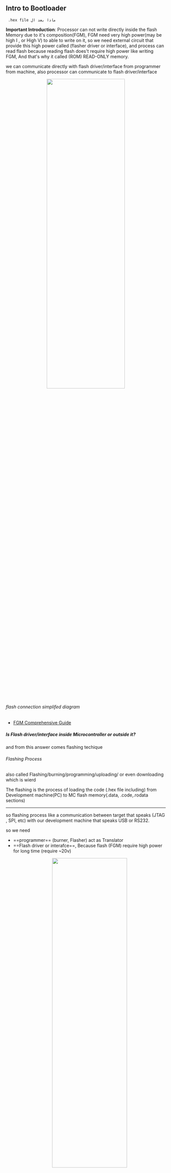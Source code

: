 ## Intro to Bootloader

```
 .hex file ماذا بعد ال
```

**Important Introduction**: Processor can not write directly inside the flash Memory due to it's composition(FGM), FGM need very high power(may be high I , or High V) to able to write on it, so we need external circuit that provide this high power called (flasher driver or interface), and process can read flash because reading flash does't require high power like writing FGM, And that's why it called (ROM) READ-ONLY memory.

we can communicate directly with flash driver/interface from programmer from machine, also processor can communicate to flash driver/interface

  <p align="center">
    <img width="70%" height="50%" src="../imgs/boot12.JPG">
    <h6>flash connection simplifed diagram</h6>
  </p>

- [FGM Comprehensive Guide](https://azadtechhub.com/floating-gate-mosfet-a-comprehensive-guide/)

##### Is Flash driver/interface inside Microcontroller or outside it?

and from this answer comes flashing techique

###### Flashing Process

also called Flashing/burning/programming/uploading/ or even downloading which is wierd

The flashing is the process of loading the code (.hex file including) from Development machine(PC) to MC flash memory(.data, .code,.rodata sections)

---

so flashing process like a communication between target that speaks (JTAG , SPI, etc)
with our development machine that speaks USB or RS232.

so we need

- ==programmer== (burner, Flasher) act as Translator
- ==Flash driver or interafce==, Because flash (FGM) require high power for long time (require ~20v)
  <p align="center">
    <img width="70%" height="50%" src="../imgs/boot1.JPG">
  </p>

#### Flashing Techniques/methods

##### 1- Out/Off Circuit Programming(just descriptive naming)

- flash driver/inreface outside Microcontroller, 'deprecated' way for flashing/programming

chip off MC to flash it in another circuit, due to high voltage (20v) needed to programmed flash memory

  <p align="center">
    <img width="70%" height="50%" src="../imgs/boot13.JPG">
  </p>

###### Out-circuit Programming Board contains

- ZIF socket to hold MC
- USB Port
- MC Programming Port(i.e JTAG)
- Translator(Protocol conversion) it's about another microcontroller
- USB<->JTAG
- Flash Driver

###### Example: PIC programmer,AVR USB Programmer, ST Programmer

  <p align="center">
    <img width="30%" height="50%" src="../imgs/boot14.JPG">
    <img width="30%" height="50%" src="../imgs/boot16.JPG">
    <img width="30%" height="50%" src="../imgs/boot17.png">
  </p>

###### Disadvantages of Out-circuit Programming way

- It is really annoying and risky to take a chip out of the board each time it needs to be reprogrammed, and it’s even much harder with SMD.

---

#### 2- In-system programming (`ISP`)

On-Circuit programming(`OCP`),In-system programming (`ISP`), or also called in-circuit serial programming (`ICSP`).

Flash driver/interface Inside Microcontroller,

After Flash driver/interface Technology developed(اتطورت واتقدمت) to operate on 5v instead of 20v and this allows us to integrate it inside MCU.

<p align="center">
  <img width="80%" height="50%" src="../imgs/boot15.JPG">
</p>

> Processor do nothing during ISP way

##### Examples:

USBasp, Arduino as ISP, AVRISP MKII, Microchip PICKit 2

- USBasp: translate to SPI Protocol
  `Observation`: if you use SPI burn the code first then connect SPI pins
  <p align="center">
    <img width="30%" height="50%" src="../imgs/boot8.JPG">
    <img width="30%" height="50%" src="../imgs/boot10.JPG">
    <img width="20%" height="50%" src="../imgs/boot11.jpg">
  </p>

    <p align="center">
      <img width="90%" height="50%" src="../imgs/boot3.JPG">
    </p>

###### Why do we use external programmer/flasher outside external?

cost wise, USB circuit highly increase MC cost

- ALL MCUs support JTAG as default programming protocol, but we implement another to program it with another protocol like SPI, LIN, CAN, Ethernet, etc.
- All MCs programmed first time with JTAGX

##### Disadvantages of ISP way?

- vehicle has more than 100 ECU if you i want to program each MCU will be headache(huge wires for connection due to different programmer)

<p align="center">
  <img width="60%" height="50%" src="../imgs/boot4.JPG">
</p>

---

#### 3- Bootloader

used in industry like Automotive

<p align="center">
  <img width="70%" height="50%" src="../imgs/boot5.JPG">
</p>
Examples: UART B.L, CAN B.L, I2C B.L

###### With Bootloader Techique, we can we use another protocol to flash new application.

<p align="center">
  <img width="70%" height="50%" src="../imgs/boot18.JPG">
</p>

##### why bootloader technique?

To allows to program all MCs with the same protocol
firtly we upload Bootloader code itself with MC supports programming protocol.

<p align="center">
  <img width="70%" height="50%" src="../imgs/boot19.JPG">
</p>
<p align="left">
  <img width="70%" height="50%" src="../imgs/boot20.JPG">
</p>

- Processor is responsible of the flashing processor in bootloader techique, in this case sometimes MCs are called self programmable MC or self programmable flash

- some flash memories don't support to write while reading so we must avoid writing code by F.D into flash in the same time of reading B.L code from flash by processor

Reading and writing in flash in the same time? because we have only one address bus and control R/W signal in some flash memories.?

<p align="left">
  <img width="70%" height="50%" src="../imgs/boot21.JPG">
</p>

we can't control stop communication between external device and protocol of receiving code,

way1: so we can copy bootloader code into RAM. and execute from it, if processor support reading or executing code from RAM

way2: if processor can't read from RAM, we should have 2 flash memory ICs.(case in ATmega32)

##### what about startup code?

Each application has it's own startup code and main function.

<p align="center">
  <img width="70%" height="50%" src="../imgs/boot22.JPG">
</p>

---

note: ATmega32 programmed by JTAG or SPI only
what if we want to use UART instead

Hex file format will send in UART Frame
then UART peripheral send it to Processor and processor execute Bootloader code the writes hex file to flash driver then flash driver writes on hex file in flash

- so we can have now UART B.L or CAN B.L (used in Automotive)
- Bootloader code itself loaded by MCU Programming Protocols for example (JTAG or SPI) in ATmega32

- But processor here read from flash as same as flash driver writes in it
- the fact that the size of flash is 32kB and can divide to more than 1 `IC`.

<p align="center">
  <img width="50%" height="50%" src="../imgs/boot6.JPG">
</p>

##### What about job of processor during programming in each technique?

- in Off and In Circuit Programming , processor does nothing
- in Bootloader, processor do everything
  - Receive data from UART
  - read bootloader from flash
  - write data to flash driver
  - order flash driver to writes code on flash
- and that's why these systems that has bootloader called (self-programmable flash)

###### Some MCUs allow processor to run from RAM

- make B.L section in flash loadable section (means copy it in RAM)
- and also these systems have 2 startup code one for Bootloader and one for Application
- to check if you want to burn code or burn a new bootloader

  <p align="center">
    <img width="70%" height="50%" src="../imgs/boot7.JPG">
  </p>

---
